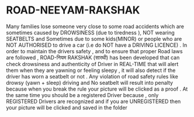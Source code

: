 # ROAD-NEEYAM-RAKSHAK
Many families lose someone very close to some road accidents which are sometimes caused
              by DROWSINESS (due to tiredness ), NOT wearing SEATBELTS  and Sometimes
              due to some kids(MINOR) or people who are NOT AUTHORISED to
              drive a car (i.e do NOT have a DRIVING LICENCE) . In order to maintain the drivers
              safety , and to ensure that proper Road laws are followed , ROAD-नियम RAKSHAK (सारथी) has been developed that can check drowsiness and authenticity of Driver in REAL-TIME that will alert
              them when they are yawning or feeling sleepy , it will also detect if the driver has worn a seatbelt or not . Any violation of road safety rules like drowsy (yawn + sleep) driving and No seatbelt will result into penalty because when you break the rule your picture will be clicked as a proof . At the same time you should be a registered Driver because , only REGISTERED Drivers are recognized and if you are UNREGISTERED then your picture will be clicked and saved in the folder 
